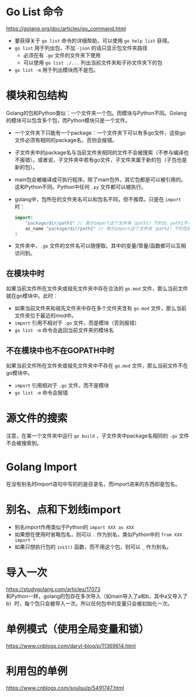 
# Go List 命令
https://golang.org/doc/articles/go_command.html
- 要获得关于 `go list` 命令的详细帮助，可以使用 `go help list` 获得。
- `go list` 用于列出包，不加 `-json` 的话只显示包文件夹路径
  - 必须在有 `.go` 文件的文件夹下使用
  - 可以使用 `go list ./...` 列出当前文件夹和子孙文件夹下的包
- `go list -m` 用于列出模块而不是包。

# 模块和包结构
Golang的包和Python类似：一个文件夹一个包。而模块与Python不同。Golang的模块可以包含多个包，而Python模块只是一个文件。

- 一个文件夹下只能有一个package：一个文件夹下可以有多go文件，这些go文件必须有相同的package名，否则会报错。
- 子文件夹中的package名与当前文件夹相同的文件不会被搜索（不参与编译也不报错）。或者说，子文件夹中若有go文件，子文件夹属于新的包（子包也是新的包）。
- main包会被编译成可执行程序。除了main包外，其它包都是可以被引用的。这和Python不同。Python中任何 `.py` 文件都可以被执行。

- golang中，包所在的文件夹名可以和包名不同，但不推荐。只是在 `import` 时：
    ```go
    import(
        "package/dir/path1" // 表示import这个文件夹（path1）下的包，path1不一定是包名。使用时path1.xxx()不一定奏效。
        as_name "package/dir/path2" // 表示import这个文件夹（path2）下的包后，强制把包名替换成as_name来使用。
    )
    ```
- 文件夹中，`.go` 文件的文件名可以随便取。其中的变量/常量/函数都可以互相访问到。


## 在模块中时
如果当前文件所在文件夹或祖先文件夹中存在合法的 `go.mod` 文件，那么当前文件就在go模块中。此时：
- 如果当前文件夹和祖先文件夹中存在多个文件夹含有 `go.mod` 文件，那么当前文件夹位于最近的mod中。
- `import` 引用不相对于 `.go` 文件，而是模块（否则报错）
- `go list -m` 命令会返回当前文件夹的模块名

## 不在模块中也不在GOPATH中时
如果当前文件所在文件夹或祖先文件夹中不存在 `go.mod` 文件，那么当前文件不在go模块中。
- `import` 引用相对于 `.go` 文件，而不是模块
- `go list -m` 命令会报错

# 源文件的搜索
注意，在某一个文件夹中运行 `go build` ，子文件夹中package名相同的 `.go` 文件不会被搜索到。

# Golang Import
在没有别名时import语句中写的的是目录名，而import进来的东西却是包名。

# 别名、点和下划线import
- 别名import作用类似于Python的 `import XXX as XXX`
- 如果想在使用时省略包名，则可以 `.` 作为别名，类似Python中的 `from XXX import *`
- 如果只想执行包的 `init()` 函数，而不用这个包，则可以 `_` 作为别名。

# 导入一次
https://studygolang.com/articles/17073   
和Python一样，golang的包存在多次导入（如main导入了a和b，其中a又导入了b）时，每个包只会被导入一次。所以任何包中的变量只会被初始化一次。

# 单例模式（使用全局变量和锁）
https://www.cnblogs.com/daryl-blog/p/11369614.html


# 利用包的单例
https://www.cnblogs.com/soulsu/p/5491747.html


